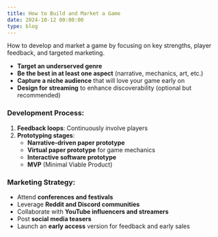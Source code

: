 ```yaml
---
title: How to Build and Market a Game
date: 2024-10-12 00:00:00
type: blog
---
```


How to develop and market a game by focusing on key strengths, player feedback, and targeted marketing.

<!--more-->

- **Target an underserved genre**  
- **Be the best in at least one aspect** (narrative, mechanics, art, etc.)  
- **Capture a niche audience** that will love your game early on  
- **Design for streaming** to enhance discoverability (optional but recommended)

### Development Process:

1. **Feedback loops**: Continuously involve players
2. **Prototyping stages**:
   - **Narrative-driven paper prototype**
   - **Virtual paper prototype** for game mechanics
   - **Interactive software prototype**
   - **MVP** (Minimal Viable Product)

### Marketing Strategy:
- Attend **conferences and festivals**
- Leverage **Reddit and Discord communities**
- Collaborate with **YouTube influencers and streamers**
- Post **social media teasers**
- Launch an **early access** version for feedback and early sales
